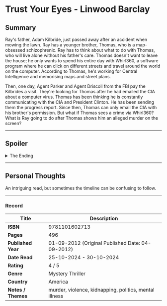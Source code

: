# Trust Your Eyes - Linwood Barclay

## Summary
Ray's father, Adam Kilbride, just passed away after an accident when mowing the lawn. Ray has a younger brother, Thomas, who is a map-obsessed schizophrenic. Ray has to think about what to do with Thomas, who will live alone without his father's care. Thomas doesn't want to leave the house; he only wants to spend his entire day with Whirl360, a software program where he can click on different streets and travel around the world on the computer. According to Thomas, he's working for Central Intelligence and memorising maps and street plans. 

Then, one day, Agent Parker and Agent Driscoll from the FBI pay the Kilbrides a visit. They're looking for Thomas after he had emailed the CIA about a computer virus. Thomas has been thinking he is constantly communicating with the CIA and President Clinton. He has been sending them the progress report. Since then, Thomas can only email the CIA with his brother's permission. But what if Thomas sees a crime via Whirl360? What is Ray going to do after Thomas shows him an alleged murder on the screen?
<br>

***

## Spoiler
<details>
<summary>The Ending</summary>
  
Nine months ago, Allison Fitch shared an apartment with Courtney, an office girl working in trading. Allison is a waitress. She hardly earns enough money to pay for her rent, where she sleeps on the couch. When she gets money from her mother, she uses it for vacation instead of paying Courtney, making their relationship tense. Allison is looking for another reason to ask for money from her mother until she sees Morris Sawchuck, attorney general for the State of New York, on TV. 

Howard Talliman has been Morris's best friend since a kid and now is the advisor for both Morris and Bridget. Allison's target is Bridget, Morris's wife. Bridget confessed to Howard that she had an affair with Allison, and now she is being blackmailed by Allison for a hundred thousand dollars. Howard is worried that another dark secret of Morris's will be exposed after Allison mentions that she heard something, probably from Bridget's phone conversation with Morris when they were together.

For years, Howard has employed Lewis, the former New York police officer, to handle problematic situations. Lewis suggests Howard get rid of Allison once and for all if he doesn't want the problem to continue. Nicole is hired to kill Allison. Thomas saw the murder from Whirl360 and showed it to Ray. Ray goes to Allison's house after Thomas insists that Ray check on the apartment.

Lewis informs Howard that the wrong target was murdered. Allison fled once she came home and saw what happened. She appears in the news as a missing person. Meanwhile, Ray goes to Allison's house, and the neighbour tells him the place has been empty for several months. Lewis installed a surveillance camera in front of Allison's apartment and saw Ray with the printout. Lewis wonders how much Ray knew about the murder and why he was knocking on that apartment's door. 

The worst is the image of the smouldered head still exists on Whirl360. Nicole kills Kyle Billings's wife after threatening him to erase the picture that showed the murder. Kyle is one of the top developers in Whirl360. He got killed by Nicole as well.

The wrong target is revealed as Bridget. Allison was killed in front of a motel after her colleague innocently called her mother to tell her whereabouts.

Lewis tracks down to where Ray lives, and he and Nicole go to his house in Vermont. They plan to kidnap him so that Howard can interrogate Ray, wondering how much he knows. Before that, Nicole senses that Lewis wants to kill her after she has screwed up the murder mission.

When Howard questions Ray and Thomas, Morris discovers the location and wonders what Howard is doing there. Thomas and Ray reveal the truth about Bridget's murder, and Morris is shocked by the revelation. Lewis shoots Nicole, but without his knowledge, she is wearing a bulletproof vest.

Lewis shoots Morris because Morris doesn't want to get involved with the murders. Nicole attacks Lewis with an ice pick when Lewis intends to shoot Ray. When Nicole wants to shoot Ray, Ray picks up a dart and stabs her in the neck.

Harry Peyton used to attempt a sexual assault on Thomas when he was a kid. Ray's father never believed Thomas until he found explicit images from Peyton's phone. Peyton acts as Bill Clinton, talking to Thomas to ensure that Thomas is still in his delusional world and doesn't reveal the secret to Ray. Peyton committed suicide in his office. Later, it revealed that Thomas shoved his father on the hill and didn't get immediate help after feeling upset about having to tell the police about Mr Peyton.
</details>

***

## Personal Thoughts
An intriguing read, but sometimes the timeline can be confusing to follow.

***
### Record
| Title | Description |
| -- | -- |
| **ISBN** | 9781101602713 |
| **Pages** | 496 |
| **Published Year** | 01-09-2012 (Original Published Date: 04-09-2012) |
| **Date Read** | 25-10-2024 - 30-10-2024 |
| **Rating** | 4 / 5 |
| **Genre** | Mystery Thriller |
| **Country** | America |
| **Notes / Themes** | murder, violence, kidnapping, politics, mental illness | 
